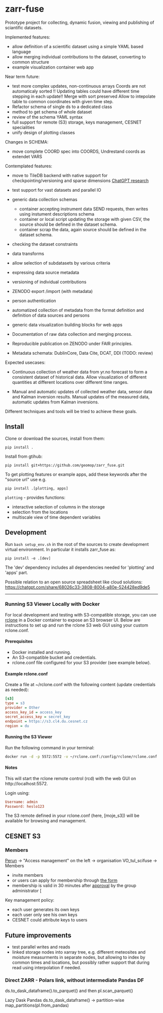 # zarr-fuse
Prototype project for collecting, dynamic fusion, viewing and publishing of sciantific datasets.

Implemented features:
- allow definition of a scientific dataset using a simple YAML based language
- allow merging individual contributions to the dataset,
  converting to common structure
- example visualization container web app

Near term future:
- test more complex updates, non-continuous arrays
  Coords are not automaticaly sorted !!
  Updating tables could have different time stepping in each update!!
  Merge with sort preserved
  Allow to intepolate table to common coordinates with given time step.
- Refactor schema of single ds to a dedicated class
- method to get schema of whole dataset
- review of the schema YAML syntax
- full support for remote (S3) storage, keys management, CESNET specialities
- unify design of plotting classes

Changes in SCHEMA:
- move complete COORD spec into COORDS, Undrestand coords as extendet VARS


Contemplated features:
- move to TileDB backend with native support for checkpointing/versioning and sparse dimensions
  [ChatGPT research](https://chatgpt.com/share/68173f9f-3748-8004-ab29-4cedd87ce136)
- test support for vast datasets and parallel IO

- generic data collection schemas
  - container accepting instrument data SEND requests, then writes using instument descriptions schema
  - container or local script updating the storage with given CSV, the source should be defined in the dataset schema.
  - container scrap the data, again source should be defined in the dataset schema.
- checking the dataset constraints
- data transforms
- allow selection of subdatasets by various criteria
- expressing data source metadata
- versioning of individual contributions
- ZENODO export /import (with metadata)
- person authentication
- automatized collection of metadata from the format definition and definition of data sources and persons
- generic data visualization building blocks for web apps

- Documentation of raw data collection and merging process.
- Reproducible publication on ZENODO under FAIR principles.
- Metadata schemata: DublinCore, Data Cite, DCAT, DDI (TODO: review)

Expected usecases:
- Continuous collection of weather data from yr.no forecast to form a consistent dataset of historical data.
  Allow visualization of different quantities at different locations over different time ranges.

- Manual and automatic updates of collected weather data, sensor data and Kalman inversion results.
  Manual updates of the measured data, automatic updates from Kalman inversions.

Different techniques and tools will be tried to achieve these goals.

## Install

Clone or download the sources, install from them:
```
pip install .
```

Install from gtihub:

```
pip install git+https://github.com/geomop/zarr_fuse.git
```

To get plotting features or example apps, add these keywords after the "source url" use e.g.
```
pip install .[plotting, apps]
```

`plotting` - provides functions:
- interactive selection of columns in the storage
- selection from the locations
- multiscale view of time dependent variables


## Development

Run `bash setup_env.sh` in the root of the sources to create development virtual environment.
In particular it installs zarr_fuse as:

```
pip install -e .[dev]
```

The 'dev' dependency includes all dependencies needed for 'plotting' and 'apps' part.


Possible relation to an open source spreadsheet like cloud solutions:
https://chatgpt.com/share/68026c33-3808-8004-a80e-524428ed9de5

---

### Running S3 Viewer Locally with Docker

For local development and testing with S3-compatible storage, you can use [rclone](https://hub.docker.com/r/rclone/rclone) in a Docker container to expose an S3 browser UI.
Below are instructions to set up and run the rclone S3 web GUI using your custom rclone.conf.

#### Prerequisites
- Docker installed and running.
- An S3-compatible bucket and credentials.
- rclone.conf file configured for your S3 provider (see example below).


#### Example rclone.conf

Create a file at ~/rclone.conf with the following content (update credentials as needed):
```ini
[s3]
type = s3
provider = Other
access_key_id = access_key
secret_access_key = secret_key
endpoint = https://s3.cl4.du.cesnet.cz
region = du
```

#### Running the S3 Viewer

Run the following command in your terminal:

```sh
docker run -d -p 5572:5572 -v ~/rclone.conf:/config/rclone/rclone.conf rclone/rclone:latest rcd --rc-web-gui --rc-addr :5572 --rc-user admin --rc-pass heslo123
```

#### Notes

This will start the rclone remote control (rcd) with the web GUI on http://localhost:5572.

Login using:
```ini
Username: admin
Password: heslo123
```

The S3 remote defined in your rclone.conf (here, [moje_s3]) will be available for browsing and management.






## CESNET S3

### Members
[Perun](https://perun.e-infra.cz) -> "Access management" on the left -> organisation VO_tul_scifuse -> Members

- invite members
- or users can apply for membership through [the form](https://perun.cesnet.cz/fed/registrar/?vo=VO_tul_scifuse)
- membership is valid in 30 minutes after [approval](https://docs.du.cesnet.cz/en/docs/perun/user-approval) by the group administrator [

Key management policy:
- each user generates its own keys
- each user only see his own keys
- CESNET could attribute keys to users 

## Future improvements
- test parallel writes and reads
- linked storage nodes into xarray tree, e.g. different meteosites and moisture measurments in separate nodes, but allowing
  to index by common times and locations, but possibly rather support that during read using interpolation if needed.


### Direct ZARR - Polars link, without intermediate Pandas DF


ds.to_dask_dataframe().to_parquet() and then pl.scan_parquet()

Lazy Dask Pandas
ds.to_dask_dataframe() → partition-wise map_partitions(pl.from_pandas)
